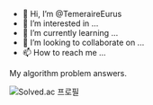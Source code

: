 - 👋 Hi, I’m @TemeraireEurus
- 👀 I’m interested in ...
- 🌱 I’m currently learning ...
- 💞️ I’m looking to collaborate on ...
- 📫 How to reach me ...

My algorithm problem answers.

![Solved.ac
프로필](http://mazassumnida.wtf/api/v2/generate_badge?boj=akileuusa77)
<!---
TemeraireEurus/TemeraireEurus is a ✨ special ✨ repository because its `README.md` (this file) appears on your GitHub profile.
You can click the Preview link to take a look at your changes.
--->
